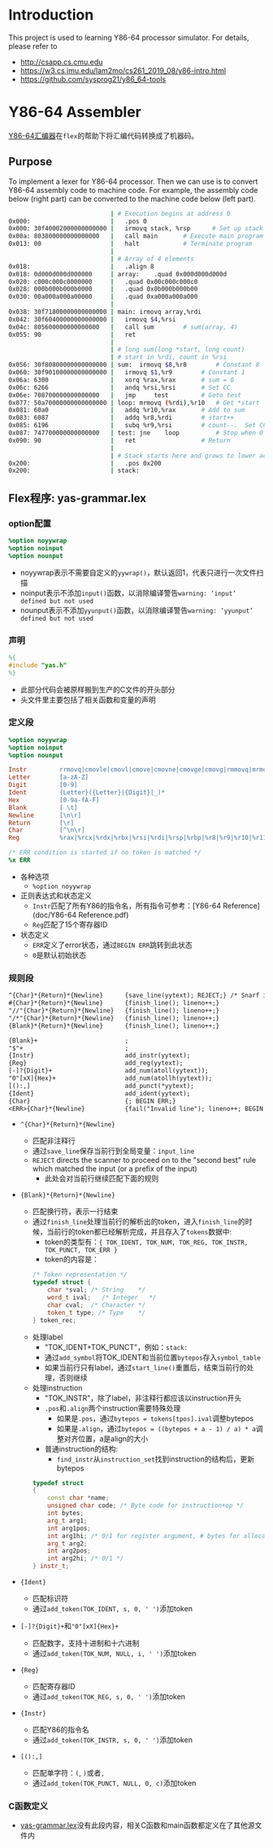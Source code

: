 # Introduction
This project is used to learning Y86-64 processor simulator. For details, please refer to
* http://csapp.cs.cmu.edu
* https://w3.cs.jmu.edu/lam2mo/cs261_2019_08/y86-intro.html
* https://github.com/sysprog21/y86_64-tools

# Y86-64 Assembler
[Y86-64汇编器](assembler)在`flex`的帮助下将汇编代码转换成了机器码。

## Purpose
To implement a lexer for Y86-64 processor. Then we can use is to convert Y86-64 assembly code to machine code. For example, the assembly code below (right part) can be converted to the machine code below (left part).

```bash
                            | # Execution begins at address 0 
0x000:                      | 	.pos 0
0x000: 30f40002000000000000 | 	irmovq stack, %rsp  	# Set up stack pointer
0x00a: 803800000000000000   | 	call main		# Execute main program
0x013: 00                   | 	halt			# Terminate program 
                            | 
                            | # Array of 4 elements
0x018:                      | 	.align 8
0x018: 0d000d000d000000     | array:	.quad 0x000d000d000d
0x020: c000c000c0000000     | 	.quad 0x00c000c000c0
0x028: 000b000b000b0000     | 	.quad 0x0b000b000b00
0x030: 00a000a000a00000     | 	.quad 0xa000a000a000
                            | 
0x038: 30f71800000000000000 | main:	irmovq array,%rdi
0x042: 30f60400000000000000 | 	irmovq $4,%rsi
0x04c: 805600000000000000   | 	call sum		# sum(array, 4)
0x055: 90                   | 	ret
                            | 
                            | # long sum(long *start, long count)
                            | # start in %rdi, count in %rsi
0x056: 30f80800000000000000 | sum:	irmovq $8,%r8        # Constant 8
0x060: 30f90100000000000000 | 	irmovq $1,%r9	     # Constant 1
0x06a: 6300                 | 	xorq %rax,%rax	     # sum = 0
0x06c: 6266                 | 	andq %rsi,%rsi	     # Set CC
0x06e: 708700000000000000   | 	jmp     test         # Goto test
0x077: 50a70000000000000000 | loop:	mrmovq (%rdi),%r10   # Get *start
0x081: 60a0                 | 	addq %r10,%rax       # Add to sum
0x083: 6087                 | 	addq %r8,%rdi        # start++
0x085: 6196                 | 	subq %r9,%rsi        # count--.  Set CC
0x087: 747700000000000000   | test:	jne    loop          # Stop when 0
0x090: 90                   | 	ret                  # Return
                            | 
                            | # Stack starts here and grows to lower addresses
0x200:                      | 	.pos 0x200
0x200:                      | stack:
```

## Flex程序: yas-grammar.lex
### option配置
```lex
%option noyywrap
%option noinput
%option nounput
```
* noyywrap表示不需要自定义的`yywrap()`，默认返回1，代表只进行一次文件扫描
* noinput表示不添加`input()`函数，以消除编译警告`warning: ‘input’ defined but not used`
* nounput表示不添加`yyunput()`函数，以消除编译警告`warning: ‘yyunput’ defined but not used`

### 声明
```lex
%{
#include "yas.h"
%}
```
* 此部分代码会被原样搬到生产的C文件的开头部分
* 头文件里主要包括了相关函数和变量的声明

### 定义段
```lex
%option noyywrap
%option noinput
%option nounput

Instr         rrmovq|cmovle|cmovl|cmove|cmovne|cmovge|cmovg|rmmovq|mrmovq|irmovq|addq|subq|andq|xorq|jmp|jle|jl|je|jne|jge|jg|call|ret|pushq|popq|"."byte|"."word|"."long|"."quad|"."pos|"."align|halt|nop|iaddq
Letter        [a-zA-Z]
Digit         [0-9]
Ident         {Letter}({Letter}|{Digit}|_)*
Hex           [0-9a-fA-F]
Blank         [ \t]
Newline       [\n\r]
Return        [\r]
Char          [^\n\r]
Reg           %rax|%rcx|%rdx|%rbx|%rsi|%rdi|%rsp|%rbp|%r8|%r9|%r10|%r11|%r12|%r13|%r14

/* ERR condition is started if no token is matched */
%x ERR
```
* 各种选项
    * `%option noyywrap`
* 正则表达式和状态定义
    * `Instr`匹配了所有Y86的指令名，所有指令可参考：[Y86-64 Reference](doc/Y86-64 Reference.pdf)
    * `Reg`匹配了15个寄存器ID
* 状态定义
    * `ERR`定义了error状态，通过`BEGIN ERR`跳转到此状态
    * `0`是默认初始状态

### 规则段
```lex
^{Char}*{Return}*{Newline}      {save_line(yytext); REJECT;} /* Snarf input line */
#{Char}*{Return}*{Newline}      {finish_line(); lineno++;}
"//"{Char}*{Return}*{Newline}   {finish_line(); lineno++;}
"/*"{Char}*{Return}*{Newline}   {finish_line(); lineno++;}
{Blank}*{Return}*{Newline}      {finish_line(); lineno++;}

{Blank}+                        ;
"$"+                            ;
{Instr}                         add_instr(yytext);
{Reg}                           add_reg(yytext);
[-]?{Digit}+                    add_num(atoll(yytext));
"0"[xX]{Hex}+                   add_num(atollh(yytext));
[():,]                          add_punct(*yytext);
{Ident}                         add_ident(yytext);
{Char}                          {; BEGIN ERR;}
<ERR>{Char}*{Newline}           {fail("Invalid line"); lineno++; BEGIN 0;}
```
* `^{Char}*{Return}*{Newline}`
    * 匹配非注释行
    * 通过`save_line`保存当前行到全局变量：`input_line`
    * `REJECT` directs the scanner to proceed on to the "second best" rule which matched the input (or a prefix of the input)
        * 此处会对当前行继续匹配下面的规则

* `{Blank}*{Return}*{Newline}`
    * 匹配换行符，表示一行结束
    * 通过`finish_line`处理当前行的解析出的token，进入`finish_line`的时候，当前行的token都已经解析完成，并且存入了`tokens`数据中:
        * token的类型有：`{ TOK_IDENT, TOK_NUM, TOK_REG, TOK_INSTR, TOK_PUNCT, TOK_ERR }`
        * token的内容是：
        ```cpp
        /* Token representation */
        typedef struct {
            char *sval; /* String    */
            word_t ival;   /* Integer   */
            char cval;  /* Character */
            token_t type; /* Type    */
        } token_rec;
        ```
    * 处理label
        * "TOK_IDENT+TOK_PUNCT"，例如：`stack:`
        * 通过`add_symbol`将TOK_IDENT和当前位置`bytepos`存入`symbol_table`
        * 如果当前行只有label，通过`start_line()`重置后，结束当前行的处理，否则继续
    * 处理instruction
        * "TOK_INSTR"，除了label，非注释行都应该以instruction开头
        * `.pos`和`.align`两个instruction需要特殊处理
            * 如果是`.pos`，通过`bytepos = tokens[tpos].ival`调整bytepos
            * 如果是`.align`，通过`bytepos = ((bytepos + a - 1) / a) * a`调整对齐位置，a是align的大小
        * 普通instruction的结构:
            * `find_instr`从`instruction_set`找到instruction的结构后，更新bytepos
        ```cpp
        typedef struct
        {
            const char *name;
            unsigned char code; /* Byte code for instruction+op */
            int bytes;
            arg_t arg1;
            int arg1pos;
            int arg1hi; /* 0/1 for register argument, # bytes for allocation */
            arg_t arg2;
            int arg2pos;
            int arg2hi; /* 0/1 */
        } instr_t;
        ```

* `{Ident}`
    * 匹配标识符
    * 通过`add_token(TOK_IDENT, s, 0, ' ')`添加token

* `[-]?{Digit}+`和`"0"[xX]{Hex}+`
    * 匹配数字，支持十进制和十六进制
    * 通过`add_token(TOK_NUM, NULL, i, ' ')`添加token

* `{Reg}`
    * 匹配寄存器ID
    * 通过`add_token(TOK_REG, s, 0, ' ')`添加token

* `{Instr}`
    * 匹配Y86的指令名
    * 通过`add_token(TOK_INSTR, s, 0, ' ')`添加token

* `[():,]`
    * 匹配单字符：`(`, `)`或者`,`
    * 通过`add_token(TOK_PUNCT, NULL, 0, c)`添加token

### C函数定义
* [yas-grammar.lex](assembler/yas-grammar.lex)没有此段内容，相关C函数和main函数都定义在了其他源文件内

